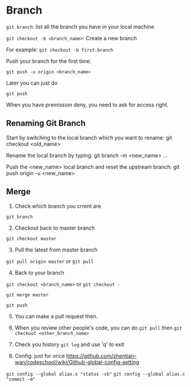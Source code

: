 # Branch

`git branch`: list all the branch you have in your local machine

`git checkout -b <branch_name>`: Create a new branch

For example: `git checkout -b first-branch`

Push your branch for the first time:

`git push -u origin <branch_name>`

Later you can just do

`git push`

When you have premission deny, you need to ask for access right.

## Renaming Git Branch
Start by switching to the local branch which you want to rename: git checkout <old_name>

Rename the local branch by typing: git branch -m <new_name> ...

Push the <new_name> local branch and reset the upstream branch: git push origin -u <new_name>

## Merge

1. Check which branch you crrent are

`git branch`

2. Checkout back to master branch

`git checkout master`

3. Pull the latest from master branch

`git pull origin master` or `git pull`

4. Back to your branch

`git checkout <branch_name>` or `git checkout -`

`git merge master`

`git push`

5. You can make a pull request then.

6. When you review other people's code,
   you can do `git pull` then `git checkout <other_branch_name>`

7. Check you history
   `git log` and use 'q' to exit

8. Config: just for once
   https://github.com/zhentian-wan/codeschool/wiki/Github-global-config-setting

`git config --global alias.s "status -sb"`
`git config --global alias.c "commit -m"`
